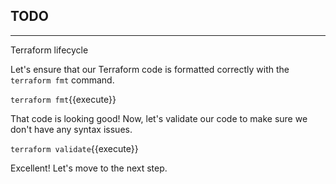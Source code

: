 ## TODO

---

Terraform lifecycle

Let's ensure that our Terraform code is formatted correctly with the `terraform fmt` command.

`terraform fmt`{{execute}}

That code is looking good! Now, let's validate our code to make sure we don't have any syntax issues.

`terraform validate`{{execute}}

Excellent! Let's move to the next step.
